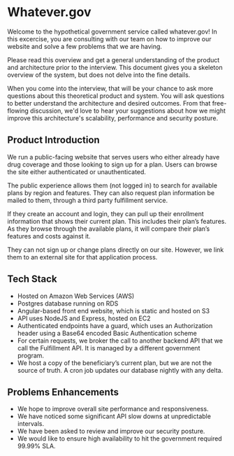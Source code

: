 # Whatever.gov

Welcome to the hypothetical government service called whatever.gov! In this excercise, you are consulting with our team on how to improve our website and solve a few problems that we are having.

Please read this overview and get a general understanding of the product and architecture prior to the interview. This document gives you a skeleton overview of the system, but does not delve into the fine details.

When you come into the interview, that will be your chance to ask more questions about this theoretical product and system. You will ask questions to better understand the architecture and desired outcomes. From that free-flowing discussion, we'd love to hear your suggestions about how we might improve this architecture's scalability, performance and security posture.

## Product Introduction

We run a public-facing website that serves users who either already have drug coverage and those looking to sign up for a plan. Users can browse the site either authenticated or unauthenticated.

The public experience allows them (not logged in) to search for available plans by region and features. They can also request plan information be mailed to them, through a third party fulfillment service.

If they create an account and login, they can pull up their enrollment information that shows their current plan. This includes their plan’s features. As they browse through the available plans, it will compare their plan’s features and costs against it.

They can not sign up or change plans directly on our site. However, we link them to an external site for that application process.

## Tech Stack

- Hosted on Amazon Web Services (AWS)
- Postgres database running on RDS
- Angular-based front end website, which is static and hosted on S3
- API uses NodeJS and Express, hosted on EC2
- Authenticated endpoints have a guard, which uses an Authorization header using a Base64 encoded Basic Authentication scheme
- For certain requests, we broker the call to another backend API that we call the Fulfillment API. It is managed by a different government program.
- We host a copy of the beneficiary’s current plan, but we are not the source of truth. A cron job updates our database nightly with any delta.

## Problems Enhancements

- We hope to improve overall site performance and responsiveness.
- We have noticed some significant API slow downs at unpredictable intervals.
- We have been asked to review and improve our security posture.
- We would like to ensure high availability to hit the government required 99.99% SLA.
